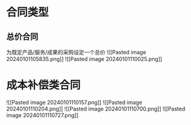 # 合同类型
## 总价合同
为既定产品/服务/成果的采购设定一个总价
![[Pasted image 20240101105835.png]]
![[Pasted image 20240101110025.png]]

# 成本补偿类合同
![[Pasted image 20240101110157.png]]
![[Pasted image 20240101110204.png]]
![[Pasted image 20240101110700.png]]
![[Pasted image 20240101110727.png]]